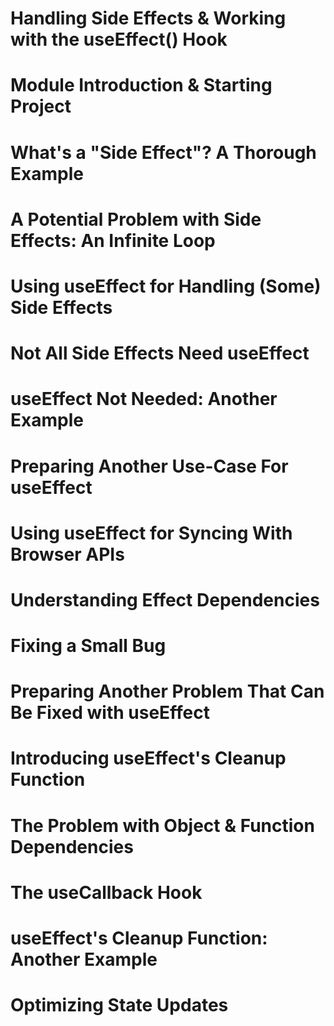 # Handling Side Effects & Working with the useEffect() Hook

# Module Introduction & Starting Project

# What's a "Side Effect"? A Thorough Example

# A Potential Problem with Side Effects: An Infinite Loop

# Using useEffect for Handling (Some) Side Effects

# Not All Side Effects Need useEffect

# useEffect Not Needed: Another Example

# Preparing Another Use-Case For useEffect

# Using useEffect for Syncing With Browser APIs

# Understanding Effect Dependencies

# Fixing a Small Bug

# Preparing Another Problem That Can Be Fixed with useEffect

# Introducing useEffect's Cleanup Function

# The Problem with Object & Function Dependencies

# The useCallback Hook

# useEffect's Cleanup Function: Another Example

# Optimizing State Updates
